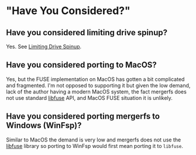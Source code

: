 # "Have You Considered?"

## Have you considered limiting drive spinup?

Yes. See [Limiting Drive Spinup](limit_drive_spinup.md).


## Have you considered porting to MacOS?

Yes, but the FUSE implementation on MacOS has gotten a bit complicated
and fragmented. I'm not opposed to supporting it but given the low
demand, lack of the author having a modern MacOS system, the fact
mergerfs does not use standard
[libfuse](https://github.com/libfuse/libfuse) API, and MacOS FUSE
situation it is unlikely.


## Have you considered porting mergerfs to Windows (WinFsp)?

Similar to MacOS the demand is very low and mergerfs does not use the
[libfuse](https://github.com/libfuse/libfuse) library so porting to
WinFsp would first mean porting it to `libfuse`.
